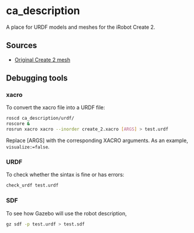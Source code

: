 # ca_description

A place for URDF models and meshes for the iRobot Create 2.

## Sources

* [Original Create 2 mesh](https://github.com/goncabrita/roomba_robot)

## Debugging tools

### xacro

To convert the xacro file into a URDF file:

```bash
roscd ca_description/urdf/
roscore &
rosrun xacro xacro --inorder create_2.xacro [ARGS] > test.urdf
```

Replace [ARGS] with the corresponding XACRO arguments. As an example, `visualize:=false`.

### URDF

To check whether the sintax is fine or has errors:

```bash
check_urdf test.urdf
```

### SDF

To see how Gazebo will use the robot description,

```bash
gz sdf -p test.urdf > test.sdf
```
